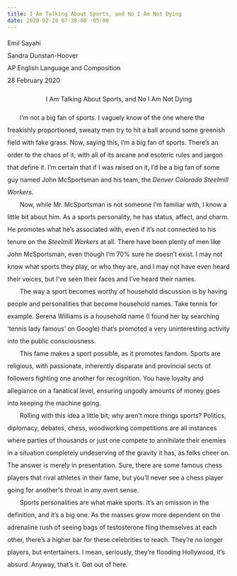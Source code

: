 ```yaml
---
title: I Am Talking About Sports, and No I Am Not Dying
date: 2020-02-28 07:38:00 -05:00
---
```


<article>
<div style="line-height: 2;">
<p>
Emil Sayahi<br>
Sandra Dunstan-Hoover<br>
AP English Language and Composition<br>
28 February 2020<br>
</p>

<p align="center" style="line-height: 2;">I Am Talking About Sports, and No I Am Not Dying</p>
<p style="line-height: 2;">
	&emsp;&emsp;I’m not a big fan of sports. I vaguely know of the one where the freakishly proportioned, sweaty men try to hit a ball around some greenish field with fake grass.  Now, saying this, I’m a big fan of sports. There’s an order to the chaos of it, with all of its arcane and esoteric rules and jargon that define it. I’m certain that if I was raised on it, I’d be a big fan of some guy named John McSportsman and his team, the <em>Denver Colorado Steelmill Workers</em>.
<br>
	&emsp;&emsp;Now, while Mr. McSportsman is not someone I’m familiar with, I know a little bit about him. As a sports personality, he has status, affect, and charm. He promotes what he’s associated with, even if it’s not connected to his tenure on the <em>Steelmill Workers</em> at all. There have been plenty of men like John McSportsman, even though I’m 70% sure he doesn’t exist. I may not know what sports they play, or who they are, and I may not have even heard their voices, but I’ve seen their faces and I’ve heard their names.
<br>
	&emsp;&emsp;The way a sport becomes worthy of household discussion is by having people and personalities that become household names. Take tennis for example. Serena Williams is a household name (I found her by searching ‘tennis lady famous’ on Google) that’s promoted a very uninteresting activity into the public consciousness.
<br>
	&emsp;&emsp;This fame makes a sport possible, as it promotes fandom. Sports are religious, with passionate, inherently disparate and provincial sects of followers fighting one another for recognition. You have loyalty and allegiance on a fanatical level, ensuring ungodly amounts of money goes into keeping the machine going.
<br>
	&emsp;&emsp;Rolling with this idea a little bit; why aren’t more things sports? Politics, diplomacy, debates, chess, woodworking competitions are all instances where parties of thousands or just one compete to annihilate their enemies in a situation completely undeserving of the gravity it has, as folks cheer on. The answer is merely in presentation. Sure, there are some famous chess players that rival athletes in their fame, but you’ll never see a chess player going for another's throat in any overt sense.
<br>
	&emsp;&emsp;Sports personalities are what make sports. It’s an omission in the definition, and it’s a big one. As the masses grow more dependent on the adrenaline rush of seeing bags of testosterone fling themselves at each other, there’s a higher bar for these celebrities to reach. They’re no longer players, but entertainers. I mean, seriously, they’re flooding Hollywood, it’s absurd. Anyway, that’s it. Get out of here.
</p>